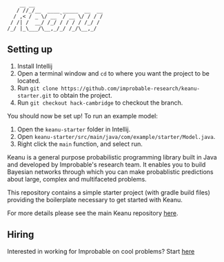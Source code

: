 ```
    __ __                      
   / //_/__  ____ _____  __  __
  / ,< / _ \/ __ `/ __ \/ / / /
 / /| /  __/ /_/ / / / / /_/ / 
/_/ |_\___/\__,_/_/ /_/\__,_/  
```

## Setting up

1. Install Intellij
1. Open a terminal window and `cd` to where you want the project to be located.
1. Run `git clone https://github.com/improbable-research/keanu-starter.git` to obtain the project.
1. Run `git checkout hack-cambridge` to checkout the branch.

 You should now be set up! To run an example model:

1. Open the `keanu-starter` folder in Intellij.
1. Open `keanu-starter/src/main/java/com/example/starter/Model.java`.
1. Right click the `main` function, and select run.

Keanu is a general purpose probabilistic programming library built in Java and developed by Improbable's research team.
It enables you to build Bayesian networks through which you can make
probablistic predictions about large, complex and multifaceted problems.

This repository contains a simple starter project (with gradle build files) providing the boilerplate
necessary to get started with Keanu.

For more details please see the main Keanu repository [here](https://github.com/improbable-research/keanu).

## Hiring

Interested in working for Improbable on cool problems? Start [here](https://improbable.io/careers/joining-us)
